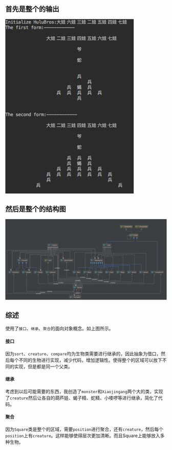 ## 首先是整个的输出
![输出结果](1.jpeg)
## 然后是整个的结构图
![文件结构](2.jpeg)
## 综述
使用了``接口``、``继承``、``聚合``的面向对象概念。如上图所示。<br>
#### 接口
因为``sort``、``creature``、``compare``均为生物类需要进行继承的，因此抽象为借口，然后每个不同的生物进行实现，减少代码，增加逻辑性。使得整个的区域可以放下不同的实现，但是都是同一个父类。
#### 继承
考虑到以后可能需要的东西，我创造了``monster``和``Xiaojingang``两个大的类，实现了``creature``然后让各自的葫芦娃、蝎子精、蛇精、小喽啰等进行继承，简化了代码。
#### 聚合
因为``Square``类是整个的区域，需要``position``进行聚合，还有``creature``，然后每个``position``上有``creature``。这样能够使得层次更加清晰。而且Square上能够放入多种生物。
